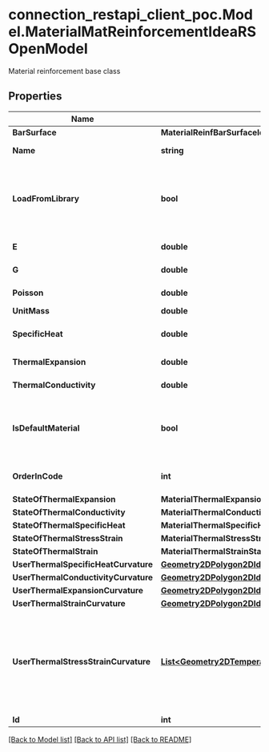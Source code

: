 # connection_restapi_client_poc.Model.MaterialMatReinforcementIdeaRSOpenModel
Material reinforcement base class

## Properties

Name | Type | Description | Notes
------------ | ------------- | ------------- | -------------
**BarSurface** | **MaterialReinfBarSurfaceIdeaRSOpenModel** |  | [optional] 
**Name** | **string** | Name of material | [optional] 
**LoadFromLibrary** | **bool** | Load from library - try override properties from library find material by name | [optional] 
**E** | **double** | Young&#39;s modulus | [optional] 
**G** | **double** | Shear modulus | [optional] 
**Poisson** | **double** | Poisson&#39;s ratio | [optional] 
**UnitMass** | **double** | Unit weight | [optional] 
**SpecificHeat** | **double** | Specific heat capacity | [optional] 
**ThermalExpansion** | **double** | Thermal expansion | [optional] 
**ThermalConductivity** | **double** | Thermal conductivity | [optional] 
**IsDefaultMaterial** | **bool** | True if material is default material from the code | [optional] 
**OrderInCode** | **int** | Order of this material in the code | [optional] 
**StateOfThermalExpansion** | **MaterialThermalExpansionStateIdeaRSOpenModel** |  | [optional] 
**StateOfThermalConductivity** | **MaterialThermalConductivityStateIdeaRSOpenModel** |  | [optional] 
**StateOfThermalSpecificHeat** | **MaterialThermalSpecificHeatStateIdeaRSOpenModel** |  | [optional] 
**StateOfThermalStressStrain** | **MaterialThermalStressStrainStateIdeaRSOpenModel** |  | [optional] 
**StateOfThermalStrain** | **MaterialThermalStrainStateIdeaRSOpenModel** |  | [optional] 
**UserThermalSpecificHeatCurvature** | [**Geometry2DPolygon2DIdeaRSOpenModel**](Geometry2DPolygon2DIdeaRSOpenModel.md) |  | [optional] 
**UserThermalConductivityCurvature** | [**Geometry2DPolygon2DIdeaRSOpenModel**](Geometry2DPolygon2DIdeaRSOpenModel.md) |  | [optional] 
**UserThermalExpansionCurvature** | [**Geometry2DPolygon2DIdeaRSOpenModel**](Geometry2DPolygon2DIdeaRSOpenModel.md) |  | [optional] 
**UserThermalStrainCurvature** | [**Geometry2DPolygon2DIdeaRSOpenModel**](Geometry2DPolygon2DIdeaRSOpenModel.md) |  | [optional] 
**UserThermalStressStrainCurvature** | [**List&lt;Geometry2DTemperatureCurve2DIdeaRSOpenModel&gt;**](Geometry2DTemperatureCurve2DIdeaRSOpenModel.md) | User-defined curvature for thermal stress,strain { Temperature &#x3D; Θ[K], {x &#x3D; ε[-], y &#x3D; σ[Pa]}} | [optional] 
**Id** | **int** | Element Id | [optional] 

[[Back to Model list]](../README.md#documentation-for-models) [[Back to API list]](../README.md#documentation-for-api-endpoints) [[Back to README]](../README.md)

